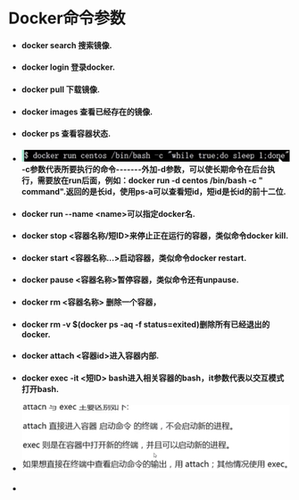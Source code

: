 # Docker命令参数

* #### docker search 搜索镜像.
* #### docker login 登录docker.
* #### docker pull 下载镜像.
* #### docker images 查看已经存在的镜像.
* #### docker ps 查看容器状态.
* #### ![](/assets/import.png)-c参数代表所要执行的命令-------外加-d参数，可以使长期命令在后台执行，需要放在run后面，例如：docker run -d centos /bin/bash -c " command".返回的是长id，使用ps-a可以查看短id，短id是长id的前十二位.
* #### docker run --name &lt;name&gt;可以指定docker名.
* #### docker stop &lt;容器名称/短ID&gt;来停止正在运行的容器，类似命令docker kill.
* #### docker start &lt;容器名称...&gt;启动容器，类似命令docker restart.
* #### docker pause &lt;容器名称&gt;暂停容器，类似命令还有unpause.
* #### docker rm &lt;容器名称&gt; 删除一个容器，
* #### docker rm -v $\(docker ps -aq -f status=exited\)删除所有已经退出的docker.
* #### docker attach &lt;容器id&gt;进入容器内部.
* #### docker exec -it &lt;短ID&gt; bash进入相关容器的bash，it参数代表以交互模式打开bash.
* #### ![](/assets/import1.png)
* 


